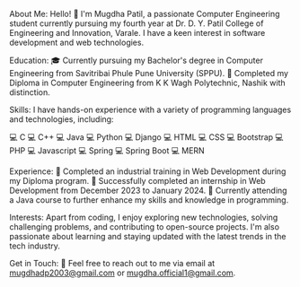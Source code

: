 About Me:
Hello! 👋 I'm Mugdha Patil, a passionate Computer Engineering student currently pursuing my fourth year at Dr. D. Y. Patil College of Engineering and Innovation, Varale. 
I have a keen interest in software development and web technologies.

Education:
🎓 Currently pursuing my Bachelor's degree in Computer Engineering from Savitribai Phule Pune University (SPPU).
🏫 Completed my Diploma in Computer Engineering from K K Wagh Polytechnic, Nashik with distinction.

Skills:
I have hands-on experience with a variety of programming languages and technologies, including:

💻 C
💻 C++
💻 Java
💻 Python
💻 Django
💻 HTML
💻 CSS
💻 Bootstrap
💻 PHP
💻 Javascript
💻 Spring
💻 Spring Boot
💻 MERN 

Experience:
💼 Completed an industrial training in Web Development during my Diploma program.
💼 Successfully completed an internship in Web Development from December 2023 to January 2024.
💼 Currently attending a Java course to further enhance my skills and knowledge in programming.

Interests:
Apart from coding, I enjoy exploring new technologies, solving challenging problems, and contributing to open-source projects. 
I'm also passionate about learning and staying updated with the latest trends in the tech industry.

Get in Touch:
📧 Feel free to reach out to me via email at mugdhadp2003@gmail.com or mugdha.official1@gmail.com.
